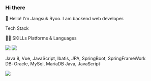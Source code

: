 ### Hi there 

👋 Hello! I'm Jangsuk Ryoo.
    I am backend web developer.

Tech Stack <br>

💪🏼 SKILLs
Platforms & Languages

<img src="https://img.shields.io/badge/Vue.js-4FC08D?style=flat-square&logo=Vue.js&logoColor=white"/>
<img src="https://img.shields.io/badge/Java-007396?style=flat-square&logo=Java&logoColor=white"/>

Java 8, Vue, JavaScript, Ibatis, JPA, SpringBoot, SpringFrameWork <br>
DB: Oracle, MySql, MariaDB Java, JavaScript <br>

<img src="https://img.shields.io/badge/Android-3DDC84?style=flat-square&logo=Android&logoColor=white"/>


